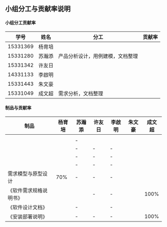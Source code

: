 ## 小组分工与贡献率说明

#### 小组分工贡献率

| 学号       | 姓名   | 分工        | 贡献率  |
| -------- | ---- | --------- | ---- |
| 15331369 | 杨育培  |           |      |
| 15331280 | 苏瀚添  |产品分析设计，用例建模，文档整理 |      |
| 15331342 | 许友日  |           |      |
| 14331133 | 李啟明  |           |      |
| 15331443 | 朱文豪  |           |      |
| 15331049 | 成文超  | 需求分析，文档整理 |      |



#### 制品与贡献率

| 制品          | 杨育培  | 苏瀚添  | 许友日  | 李啟明  | 朱文豪  | 成文超  |
| ----------- | ---- | ---- | ---- | ---- | ---- | ---- |
|             |      |      |      |      |      |      |
|             |      | -    |      |      |      |      |
|             |      | -    | -    | -    |      |      |
|             |      | -    | -    | -    |      |      |
|             |      | -    | -    | -    |      |      |
| 需求模型与原型设计   | 70%  | -    | -    | -    |      |      |
| 《软件需求规格说明书》 |      |      | -    | -    |      | 100% |
| 《软件设计文档》    |      | -    |      | -    |      |      |
| 《安装部署说明》    |      | -    | -    | -    |      | 100% |
